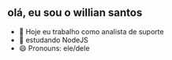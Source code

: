 ## olá, eu sou o willian santos



- 🔭 Hoje eu trabalho como analista de suporte
- 🌱 estudando NodeJS
- 😄 Pronouns: ele/dele


